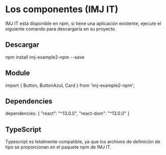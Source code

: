 # Los componentes (IMJ IT)

IMJ IT está disponible en npm, si tiene una aplicación existente, ejecute el siguiente comando para descargarla en su proyecto.

## Descargar

npm install imj-example2-npm --save

## Module

import { Button, ButtonAzul, Card } from 'imj-example2-npm';

## Dependencies

dependencies: {
    "react": "^13.0.0",
    "react-dom": "^13.0.0"
}


## TypeScript

Typescript es totalmente compatible, ya que los archivos de definición de tipo se proporcionan en el paquete npm de IMJ IT.